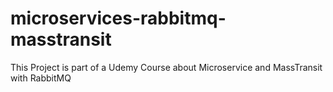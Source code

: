 # microservices-rabbitmq-masstransit
This Project is part of a Udemy Course about Microservice and MassTransit with RabbitMQ
